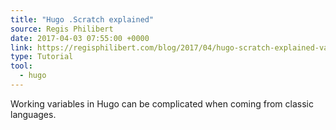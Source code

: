 ```yaml
---
title: "Hugo .Scratch explained"
source: Regis Philibert
date: 2017-04-03 07:55:00 +0000
link: https://regisphilibert.com/blog/2017/04/hugo-scratch-explained-variable/
type: Tutorial
tool:
  - hugo
---
```

Working variables in Hugo can be complicated when coming from classic languages.




